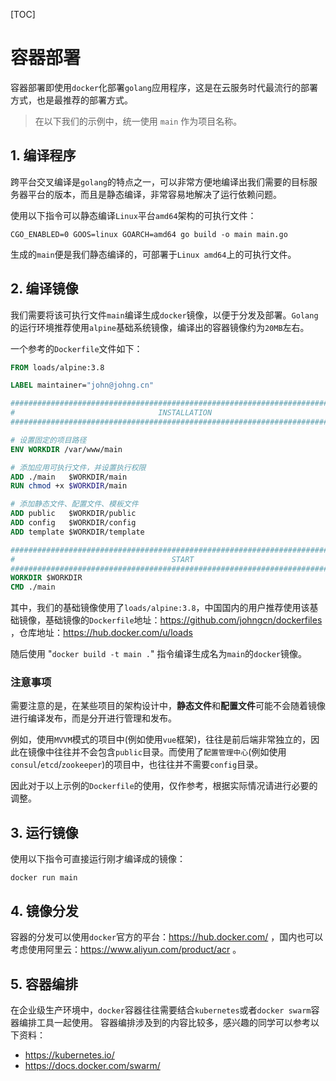 [TOC]

# 容器部署

容器部署即使用`docker`化部署`golang`应用程序，这是在云服务时代最流行的部署方式，也是最推荐的部署方式。

> 在以下我们的示例中，统一使用 `main` 作为项目名称。

## 1. 编译程序
跨平台交叉编译是`golang`的特点之一，可以非常方便地编译出我们需要的目标服务器平台的版本，而且是静态编译，非常容易地解决了运行依赖问题。

使用以下指令可以静态编译`Linux`平台`amd64`架构的可执行文件：
```
CGO_ENABLED=0 GOOS=linux GOARCH=amd64 go build -o main main.go
```
生成的`main`便是我们静态编译的，可部署于`Linux amd64`上的可执行文件。


## 2. 编译镜像
我们需要将该可执行文件`main`编译生成`docker`镜像，以便于分发及部署。`Golang`的运行环境推荐使用`alpine`基础系统镜像，编译出的容器镜像约为`20MB`左右。

一个参考的`Dockerfile`文件如下：
```dockerfile
FROM loads/alpine:3.8

LABEL maintainer="john@johng.cn"

###############################################################################
#                                INSTALLATION
###############################################################################

# 设置固定的项目路径
ENV WORKDIR /var/www/main

# 添加应用可执行文件，并设置执行权限
ADD ./main   $WORKDIR/main
RUN chmod +x $WORKDIR/main

# 添加静态文件、配置文件、模板文件
ADD public   $WORKDIR/public
ADD config   $WORKDIR/config
ADD template $WORKDIR/template

###############################################################################
#                                   START
###############################################################################
WORKDIR $WORKDIR
CMD ./main
```
其中，我们的基础镜像使用了`loads/alpine:3.8`，中国国内的用户推荐使用该基础镜像，基础镜像的`Dockerfile`地址：https://github.com/johngcn/dockerfiles ，仓库地址：https://hub.docker.com/u/loads

随后使用 "`docker build -t main .`" 指令编译生成名为`main`的`docker`镜像。

### 注意事项
需要注意的是，在某些项目的架构设计中，**静态文件**和**配置文件**可能不会随着镜像进行编译发布，而是分开进行管理和发布。

例如，使用`MVVM`模式的项目中(例如使用`vue`框架)，往往是前后端非常独立的，因此在镜像中往往并不会包含`public`目录。而使用了`配置管理中心`(例如使用`consul`/`etcd`/`zookeeper`)的项目中，也往往并不需要`config`目录。

因此对于以上示例的`Dockerfile`的使用，仅作参考，根据实际情况请进行必要的调整。

## 3. 运行镜像

使用以下指令可直接运行刚才编译成的镜像：
```
docker run main
```

## 4. 镜像分发

容器的分发可以使用`docker`官方的平台：https://hub.docker.com/ ，国内也可以考虑使用阿里云：https://www.aliyun.com/product/acr 。

## 5. 容器编排

在企业级生产环境中，`docker`容器往往需要结合`kubernetes`或者`docker swarm`容器编排工具一起使用。
容器编排涉及到的内容比较多，感兴趣的同学可以参考以下资料：
* https://kubernetes.io/
* https://docs.docker.com/swarm/



